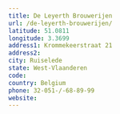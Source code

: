 ```yaml
---
title: De Leyerth Brouwerijen
url: /de-leyerth-brouwerijen/
latitude: 51.0811
longitude: 3.3699
address1: Krommekeerstraat 21
address2: 
city: Ruiselede
state: West-Vlaanderen
code: 
country: Belgium
phone: 32-051-/-68-89-99
website: 
---
```



